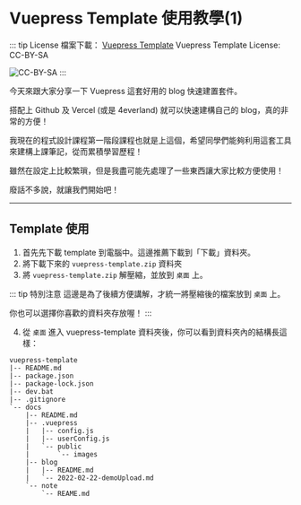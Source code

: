 # Vuepress Template 使用教學(1)

::: tip License
檔案下載： [Vuepress Template](https://drive.google.com/file/d/1ewR0JsHsdt9Jlwn_LdsbclOwmUbEhXYk/view?usp=sharing)
Vuepress Template License: CC-BY-SA

![CC-BY-SA](/images/by-sa.png)
:::

今天來跟大家分享一下 Vuepress 這套好用的 blog 快速建置套件。

搭配上 Github 及 Vercel (或是 4everland) 就可以快速建構自己的 blog，真的非常的方便！

我現在的程式設計課程第一階段課程也就是上這個，希望同學們能夠利用這套工具來建構上課筆記，從而累積學習歷程！

雖然在設定上比較繁瑣，但是我盡可能先處理了一些東西讓大家比較方便使用！

廢話不多說，就讓我們開始吧！

---

## Template 使用

1. 首先先下載 template 到電腦中。這邊推薦下載到「下載」資料夾。
2. 將下載下來的 `vuepress-template.zip` 資料夾
3. 將 `vuepress-template.zip` 解壓縮，並放到 `桌面` 上。

::: tip 特別注意
這邊是為了後續方便講解，才統一將壓縮後的檔案放到 `桌面` 上。

你也可以選擇你喜歡的資料夾存放喔！
:::

4. 從 `桌面` 進入 vuepress-template 資料夾後，你可以看到資料夾內的結構長這樣：

```
vuepress-template
|-- README.md
|-- package.json
|-- package-lock.json
|-- dev.bat
|-- .gitignore
`-- docs
    |-- README.md
    |-- .vuepress
    |   |-- config.js
    |   |-- userConfig.js
    |   `-- public
    |       `-- images
    |-- blog
    |   |-- README.md
    |   `-- 2022-02-22-demoUpload.md
    `-- note
        `-- REAME.md
```



